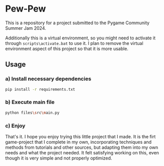 # Pew-Pew
This is a repository for a project submitted to the Pygame Community Summer Jam 2024.

Additionally this is a virtual environment, so you might need to activate it through `scripts\activate.bat` to use it.
I plan to remove the virtual environment aspect of this project so that it is more usable.

## Usage

### a) Install necessary dependencies

```sh
pip install -r requirements.txt
```

### b) Execute main file

```sh
python files\src\main.py
```

### c) Enjoy

That's it. I hope you enjoy trying this little project that I made. It is the firt game-project that I complete in my own, incorporating techniques and methods from tutorials and other sources, but adapting them into my own needs and what the project needed. It felt satisfying working on this, even though it is very simple and not properly optimized. 

